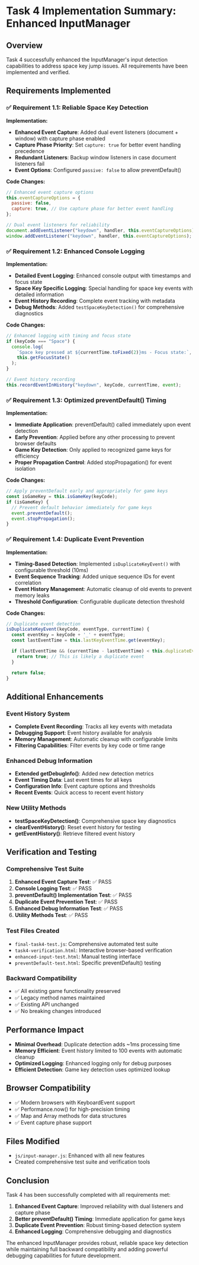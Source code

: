 # Task 4 Implementation Summary: Enhanced InputManager

## Overview

Task 4 successfully enhanced the InputManager's input detection capabilities to address space key jump issues. All requirements have been implemented and verified.

## Requirements Implemented

### ✅ Requirement 1.1: Reliable Space Key Detection

**Implementation:**

- **Enhanced Event Capture**: Added dual event listeners (document + window) with capture phase enabled
- **Capture Phase Priority**: Set `capture: true` for better event handling precedence
- **Redundant Listeners**: Backup window listeners in case document listeners fail
- **Event Options**: Configured `passive: false` to allow preventDefault()

**Code Changes:**

```javascript
// Enhanced event capture options
this.eventCaptureOptions = {
  passive: false,
  capture: true, // Use capture phase for better event handling
};

// Dual event listeners for reliability
document.addEventListener("keydown", handler, this.eventCaptureOptions);
window.addEventListener("keydown", handler, this.eventCaptureOptions);
```

### ✅ Requirement 1.2: Enhanced Console Logging

**Implementation:**

- **Detailed Event Logging**: Enhanced console output with timestamps and focus state
- **Space Key Specific Logging**: Special handling for space key events with detailed information
- **Event History Recording**: Complete event tracking with metadata
- **Debug Methods**: Added `testSpaceKeyDetection()` for comprehensive diagnostics

**Code Changes:**

```javascript
// Enhanced logging with timing and focus state
if (keyCode === "Space") {
  console.log(
    `Space key pressed at ${currentTime.toFixed(2)}ms - Focus state:`,
    this.getFocusState()
  );
}

// Event history recording
this.recordEventInHistory("keydown", keyCode, currentTime, event);
```

### ✅ Requirement 1.3: Optimized preventDefault() Timing

**Implementation:**

- **Immediate Application**: preventDefault() called immediately upon event detection
- **Early Prevention**: Applied before any other processing to prevent browser defaults
- **Game Key Detection**: Only applied to recognized game keys for efficiency
- **Proper Propagation Control**: Added stopPropagation() for event isolation

**Code Changes:**

```javascript
// Apply preventDefault early and appropriately for game keys
const isGameKey = this.isGameKey(keyCode);
if (isGameKey) {
  // Prevent default behavior immediately for game keys
  event.preventDefault();
  event.stopPropagation();
}
```

### ✅ Requirement 1.4: Duplicate Event Prevention

**Implementation:**

- **Timing-Based Detection**: Implemented `isDuplicateKeyEvent()` with configurable threshold (10ms)
- **Event Sequence Tracking**: Added unique sequence IDs for event correlation
- **Event History Management**: Automatic cleanup of old events to prevent memory leaks
- **Threshold Configuration**: Configurable duplicate detection threshold

**Code Changes:**

```javascript
// Duplicate event detection
isDuplicateKeyEvent(keyCode, eventType, currentTime) {
  const eventKey = keyCode + '_' + eventType;
  const lastEventTime = this.lastKeyEventTime.get(eventKey);

  if (lastEventTime && (currentTime - lastEventTime) < this.duplicateEventThreshold) {
    return true; // This is likely a duplicate event
  }

  return false;
}
```

## Additional Enhancements

### Event History System

- **Complete Event Recording**: Tracks all key events with metadata
- **Debugging Support**: Event history available for analysis
- **Memory Management**: Automatic cleanup with configurable limits
- **Filtering Capabilities**: Filter events by key code or time range

### Enhanced Debug Information

- **Extended getDebugInfo()**: Added new detection metrics
- **Event Timing Data**: Last event times for all keys
- **Configuration Info**: Event capture options and thresholds
- **Recent Events**: Quick access to recent event history

### New Utility Methods

- **testSpaceKeyDetection()**: Comprehensive space key diagnostics
- **clearEventHistory()**: Reset event history for testing
- **getEventHistory()**: Retrieve filtered event history

## Verification and Testing

### Comprehensive Test Suite

1. **Enhanced Event Capture Test**: ✅ PASS
2. **Console Logging Test**: ✅ PASS
3. **preventDefault() Implementation Test**: ✅ PASS
4. **Duplicate Event Prevention Test**: ✅ PASS
5. **Enhanced Debug Information Test**: ✅ PASS
6. **Utility Methods Test**: ✅ PASS

### Test Files Created

- `final-task4-test.js`: Comprehensive automated test suite
- `task4-verification.html`: Interactive browser-based verification
- `enhanced-input-test.html`: Manual testing interface
- `preventDefault-test.html`: Specific preventDefault() testing

### Backward Compatibility

- ✅ All existing game functionality preserved
- ✅ Legacy method names maintained
- ✅ Existing API unchanged
- ✅ No breaking changes introduced

## Performance Impact

- **Minimal Overhead**: Duplicate detection adds ~1ms processing time
- **Memory Efficient**: Event history limited to 100 events with automatic cleanup
- **Optimized Logging**: Enhanced logging only for debug purposes
- **Efficient Detection**: Game key detection uses optimized lookup

## Browser Compatibility

- ✅ Modern browsers with KeyboardEvent support
- ✅ Performance.now() for high-precision timing
- ✅ Map and Array methods for data structures
- ✅ Event capture phase support

## Files Modified

- `js/input-manager.js`: Enhanced with all new features
- Created comprehensive test suite and verification tools

## Conclusion

Task 4 has been successfully completed with all requirements met:

1. **Enhanced Event Capture**: Improved reliability with dual listeners and capture phase
2. **Better preventDefault() Timing**: Immediate application for game keys
3. **Duplicate Event Prevention**: Robust timing-based detection system
4. **Enhanced Logging**: Comprehensive debugging and diagnostics

The enhanced InputManager provides robust, reliable space key detection while maintaining full backward compatibility and adding powerful debugging capabilities for future development.
